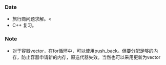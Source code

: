 ### Date
- 旅行商问题求解。< 
- C++ 复习。

### Note
- 对于容器vector，在for循环中，可以使用push_back。但要分配足够的内存，防止容器申请新的内存，原迭代器失效。当然也可以采用更新为vector
